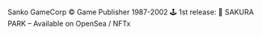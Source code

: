 Sanko GameCorp © Game Publisher 1987-2002 🕹️ 1st release: 🌸 SAKURA PARK – Available on OpenSea / NFTx
